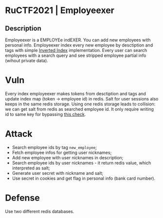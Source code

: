 # RuCTF2021 | Employeexer
## Description
Employeexer is a EMPLOYEe indEXER. You can add new employees with personal info. Employeexer index every new employee by desctiption and tags with simple [Inverted Index](https://en.wikipedia.org/wiki/Inverted_index) implementation. Every user can search employees with a search query and see stripped employee partial info (wihout private data).

# Vuln
Every index employeexer makes tokens from desctiption and tags and update index map (token -> employee id) in redis. Salt for user sessions also keeps in the same redis storage. Using one redis storage leads to collision: we can get salt from redis as searched employee id. It only require writing id to same key for bypassing [this check](https://github.com/HackerDom/ructf-2021/blob/main/services/employeexer/app/index/RuntimeIndex.scala#L40). 

# Attack
* Search employee ids by tag `new_employee`;
* Fetch employee infos for getting user nicknames;
* Add new employee with user nicknames in description;
* Search employee ids by user nicknames - it return redis value, which interpreted as salt;
* Generate user secret with nickname and salt;
* Use secret in cookies and get flag in personal info (bank card number).

# Defense 
Use two different redis databases.

